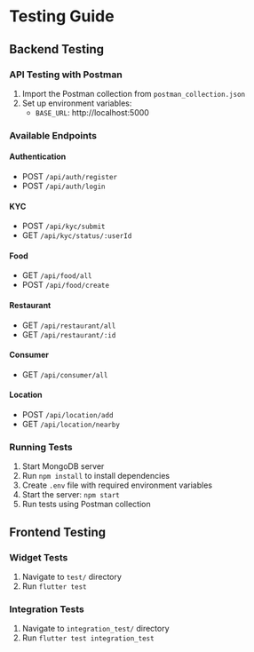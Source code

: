 # Testing Guide

## Backend Testing

### API Testing with Postman
1. Import the Postman collection from `postman_collection.json`
2. Set up environment variables:
   - `BASE_URL`: http://localhost:5000

### Available Endpoints

#### Authentication
- POST `/api/auth/register`
- POST `/api/auth/login`

#### KYC
- POST `/api/kyc/submit`
- GET `/api/kyc/status/:userId`

#### Food
- GET `/api/food/all`
- POST `/api/food/create`

#### Restaurant
- GET `/api/restaurant/all`
- GET `/api/restaurant/:id`

#### Consumer
- GET `/api/consumer/all`

#### Location
- POST `/api/location/add`
- GET `/api/location/nearby`

### Running Tests
1. Start MongoDB server
2. Run `npm install` to install dependencies
3. Create `.env` file with required environment variables
4. Start the server: `npm start`
5. Run tests using Postman collection

## Frontend Testing

### Widget Tests
1. Navigate to `test/` directory
2. Run `flutter test`

### Integration Tests
1. Navigate to `integration_test/` directory
2. Run `flutter test integration_test`